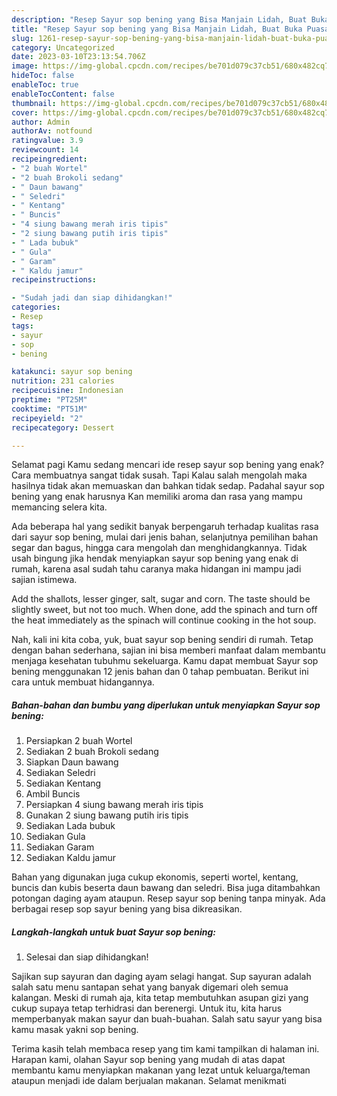 ```yaml
---
description: "Resep Sayur sop bening yang Bisa Manjain Lidah, Buat Buka Puasa Enak Banget"
title: "Resep Sayur sop bening yang Bisa Manjain Lidah, Buat Buka Puasa Enak Banget"
slug: 1261-resep-sayur-sop-bening-yang-bisa-manjain-lidah-buat-buka-puasa-enak-banget
category: Uncategorized
date: 2023-03-10T23:13:54.706Z
image: https://img-global.cpcdn.com/recipes/be701d079c37cb51/680x482cq70/sayur-sop-bening-foto-resep-utama.jpg
hideToc: false
enableToc: true
enableTocContent: false
thumbnail: https://img-global.cpcdn.com/recipes/be701d079c37cb51/680x482cq70/sayur-sop-bening-foto-resep-utama.jpg
cover: https://img-global.cpcdn.com/recipes/be701d079c37cb51/680x482cq70/sayur-sop-bening-foto-resep-utama.jpg
author: Admin
authorAv: notfound
ratingvalue: 3.9
reviewcount: 14
recipeingredient:
- "2 buah Wortel"
- "2 buah Brokoli sedang"
- " Daun bawang"
- " Seledri"
- " Kentang"
- " Buncis"
- "4 siung bawang merah iris tipis"
- "2 siung bawang putih iris tipis"
- " Lada bubuk"
- " Gula"
- " Garam"
- " Kaldu jamur"
recipeinstructions:

- "Sudah jadi dan siap dihidangkan!"
categories:
- Resep
tags:
- sayur
- sop
- bening

katakunci: sayur sop bening 
nutrition: 231 calories
recipecuisine: Indonesian
preptime: "PT25M"
cooktime: "PT51M"
recipeyield: "2"
recipecategory: Dessert

---
```



Selamat pagi Kamu sedang mencari ide resep sayur sop bening yang enak? Cara membuatnya sangat tidak susah. Tapi Kalau salah mengolah maka hasilnya tidak akan memuaskan dan bahkan tidak sedap. Padahal sayur sop bening yang enak harusnya Kan memiliki aroma dan rasa yang mampu memancing selera kita.


Ada beberapa hal yang sedikit banyak berpengaruh terhadap kualitas rasa dari sayur sop bening, mulai dari jenis bahan, selanjutnya pemilihan bahan segar dan bagus, hingga cara mengolah dan menghidangkannya. Tidak usah bingung jika hendak menyiapkan sayur sop bening yang enak di rumah, karena asal sudah tahu caranya maka hidangan ini mampu jadi sajian istimewa.

Add the shallots, lesser ginger, salt, sugar and corn. The taste should be slightly sweet, but not too much. When done, add the spinach and turn off the heat immediately as the spinach will continue cooking in the hot soup.


Nah, kali ini kita coba, yuk, buat sayur sop bening sendiri di rumah. Tetap dengan bahan sederhana, sajian ini bisa memberi manfaat dalam membantu menjaga kesehatan tubuhmu sekeluarga. Kamu dapat membuat Sayur sop bening menggunakan 12 jenis bahan dan 0 tahap pembuatan. Berikut ini cara untuk membuat hidangannya.

<!--inarticleads1-->

##### Bahan-bahan dan bumbu yang diperlukan untuk menyiapkan Sayur sop bening:

1. Persiapkan 2 buah Wortel
1. Sediakan 2 buah Brokoli sedang
1. Siapkan  Daun bawang
1. Sediakan  Seledri
1. Sediakan  Kentang
1. Ambil  Buncis
1. Persiapkan 4 siung bawang merah iris tipis
1. Gunakan 2 siung bawang putih iris tipis
1. Sediakan  Lada bubuk
1. Sediakan  Gula
1. Sediakan  Garam
1. Sediakan  Kaldu jamur


Bahan yang digunakan juga cukup ekonomis, seperti wortel, kentang, buncis dan kubis beserta daun bawang dan seledri. Bisa juga ditambahkan potongan daging ayam ataupun. Resep sayur sop bening tanpa minyak. Ada berbagai resep sop sayur bening yang bisa dikreasikan. 

<!--inarticleads2-->

##### Langkah-langkah untuk buat Sayur sop bening:


1. Selesai dan siap dihidangkan!

Sajikan sup sayuran dan daging ayam selagi hangat. Sup sayuran adalah salah satu menu santapan sehat yang banyak digemari oleh semua kalangan. Meski di rumah aja, kita tetap membutuhkan asupan gizi yang cukup supaya tetap terhidrasi dan berenergi. Untuk itu, kita harus memperbanyak makan sayur dan buah-buahan. Salah satu sayur yang bisa kamu masak yakni sop bening. 

Terima kasih telah membaca resep yang tim kami tampilkan di halaman ini. Harapan kami, olahan Sayur sop bening yang mudah di atas dapat membantu kamu menyiapkan makanan yang lezat untuk keluarga/teman ataupun menjadi ide dalam berjualan makanan. Selamat menikmati
